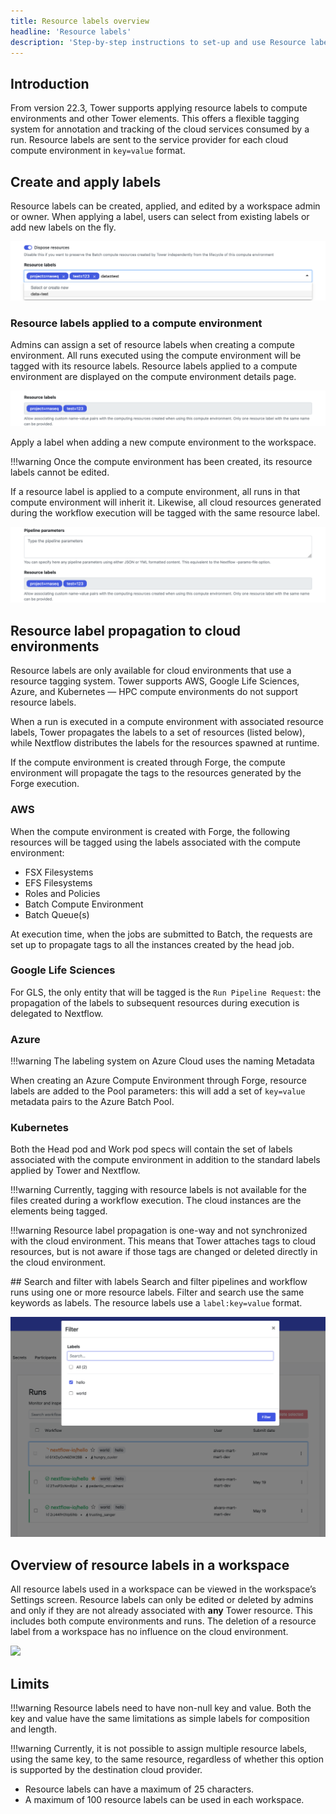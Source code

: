 ```yaml
---
title: Resource labels overview
headline: 'Resource labels'
description: 'Step-by-step instructions to set-up and use Resource labels in Tower.'
---
```


## Introduction

From version 22.3, Tower supports applying resource labels to compute environments and other Tower elements. This offers a flexible tagging system for annotation and tracking of the cloud services consumed by a run. 
Resource labels are sent to the service provider for each cloud compute environment in `key=value` format. 



## Create and apply labels

Resource labels can be created, applied, and edited by a workspace admin or owner. When applying a label, users can select from existing labels or add new labels on the fly. 

![](_images/ce-resource-labels.png)

### Resource labels applied to a compute environment
Admins can assign a set of resource labels when creating a compute environment.
All runs executed using the compute environment will be tagged with its resource labels.
Resource labels applied to a compute environment are displayed on the compute environment details page.

![](_images/launch-resource-labels.png)

Apply a label when adding a new compute environment to the workspace.

!!!warning
    Once the compute environment has been created, its resource labels cannot be edited.

If a resource label is applied to a compute environment, all runs in that compute environment will inherit it. Likewise, all cloud resources generated during the workflow execution will be tagged with the same resource label.

![](_images/workflow-resource-labels.png)


## Resource label propagation to cloud environments
Resource labels are only available for cloud environments that use a resource tagging system. 
Tower supports AWS, Google Life Sciences, Azure, and Kubernetes — HPC compute environments do not support resource labels. 

When a run is executed in a compute environment with associated resource labels, Tower propagates the labels to a set of resources (listed below), while Nextflow distributes the labels for the resources spawned at runtime.

If the compute environment is created through Forge, the compute environment will propagate the tags to the resources generated by the Forge execution.

### AWS

When the compute environment is created with Forge, the following resources will be tagged using the labels associated with the compute environment:

- FSX Filesystems
- EFS Filesystems
- Roles and Policies
- Batch Compute Environment
- Batch Queue(s)

At execution time, when the jobs are submitted to Batch, the requests are set up to propagate tags to all the instances created by the head job.

### Google Life Sciences

For GLS, the only entity that will be tagged is the `Run Pipeline Request`: the propagation of the labels to subsequent resources during execution is delegated to Nextflow.

### Azure

!!!warning
The labeling system on Azure Cloud uses the naming Metadata

When creating an Azure Compute Environment through Forge, resource labels are added to the Pool parameters: this will add a set of `key=value` metadata pairs to the Azure Batch Pool.

### Kubernetes

Both the Head pod and Work pod specs will contain the set of labels associated with the compute environment in addition to the standard labels applied by Tower and Nextflow.


!!!warning
    Currently, tagging with resource labels is not available for the files created during a workflow execution. The cloud instances are the elements being tagged.

!!!warning
    Resource label propagation is one-way and not synchronized with the cloud environment. This means that Tower attaches tags to cloud resources, but is not aware if those tags are changed or deleted directly in the cloud environment.

## Search and filter with labels
Search and filter pipelines and workflow runs using one or more resource labels. 
Filter and search use the same keywords as labels.
The resource labels use a `label:key=value` format. 

![](_images/filter_labels.png)

## Overview of resource labels in a workspace

All resource labels used in a workspace can be viewed in the workspace’s Settings screen. 
Resource labels can only be edited or deleted by admins and only if they are not already associated with **any** Tower resource.
This includes both compute environments and runs.
The deletion of a resource label from a workspace has no influence on the cloud environment. 

![](_images/label_management.png)

## Limits

!!!warning
    Resource labels need to have non-null key and value. Both the key and value have the same limitations as simple labels for composition and length.

!!!warning
    Currently, it is not possible to assign multiple resource labels, using the same key, to the same resource, regardless of whether this option is supported by the destination cloud provider.

- Resource labels can have a maximum of 25 characters.
- A maximum of 100 resource labels can be used in each workspace.  
